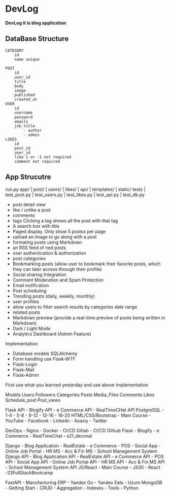 # DevLog

**DevLog it is blog application**

## DataBase Structure
    CATEGORY
        id
        name unique
    
    POST
        id
        user_id
        title
        body
        image
        published
        created_at
    USER
        id
        username
        password
        emails
        job_title
            - author
            - admin
    LIKES
        id
        post_id
        user_id
        like 1 or -1 not required
        comment not required

## App Strucutre

run.py
app/
    | post/
    | users/
    | likes/
    | api/
    | templates/
    | static/
tests
    | test_post.py
    | test_users.py
    | test_likes.py
    | test_api.py
    | test_db.py
    

- post detail view
- like / unlike a post
- comments
- tags Clicking a tag shows all the post with that tag
- A search box with title
- Paged display. Only show 5 postss per page
- upload an image to go along with a post
- formating posts using Markdown
- an RSS feed of ned posts
- user authentication & authorization
- post categories
- Bookmarking posts (allow user to bookmark their favorite posts, which they can later access through their profile)
- Social sharing Integration
- Comment Moderation and Spam Protection
- Email notification
- Post scheduling
- Trending posts (daily, weekly, monthly)
- user profiles
- allow users to filter search results by categories date range
- related posts
- Markdown preview (provide a real-time preview of posts being written in Markdown)
- Dark / Light Mode
- Analytics Dashboard (Admin Feature)

Implementation
* Database models SQLAlchemy
* Form handling use Flask-WTF
* Flask-Login
* Flask-Mail
* Flask-Admin

First use what you learned yesterday
and use above Implementation


Models
    Users
    Followers
    Categories
    Posts
    Media_Files
    Comments
    Likes
    Schedule_post
    Post_views
    


Flask API
    - Blogify API
    - e Commerce API
    - RealTimeCHat API
PostgreSQL
    - 1-4
    - 5-8
    - 9-12
    - 12-16
    - 16-20
HTML/CSS/Bootstrap
    - Main Course
    - YouTube
    - Facebook
    - Linkedn
    - Asaxiy
    - Twitter
    
DevOps
    - Nginx
    - Docker
    - CI/CD Gitlab
    - CI/CD Github
Flask
    - Blogify
    - e Commerce
    - RealTimeChat
    - s21_decimal



Django
    - Blog Application
    - RealEstate
    - e Commerce
    - POS
    - Social App
    - Online Job Portal
    - HR MS
    - Acc & Fin MS
    - School Management System
Django API
    - Blog Application API
    - RealEstate API
    - e Commerce API
    - POS API
    - Social App API
    - Online Job Portal API
    - HR MS API
    - Acc & Fin MS API
    - School Management System API
JS/React
    - Main Course
    - JS30
    - React
    -23FullStackBootcamp




FastAPI
    - Manufacturing ERP
    - Yandex Go
    - Yandex Eats
    - Uzum
MongoDB
    - Getting Start
    - CRUD
    - Aggregation
    - Indexes
    - Tools
    - Python
    











